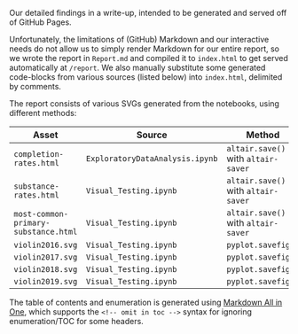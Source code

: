 Our detailed findings in a write-up, intended to be generated and served off of GitHub Pages.

Unfortunately, the limitations of (GitHub) Markdown and our interactive needs do not allow us to simply render Markdown for our entire report, so we wrote the report in `Report.md` and compiled it to `index.html` to get served automatically at `/report`. We also manually substitute some generated code-blocks from various sources (listed below) into `index.html`, delimited by comments.

The report consists of various SVGs generated from the notebooks, using different methods:

| Asset                                | Source                                | Method                              |
| ------------------------------------ | ------------------------------------- | ----------------------------------- |
| `completion-rates.html`              | `ExploratoryDataAnalysis.ipynb`       | `altair.save()` with `altair-saver` |
| `substance-rates.html`               | `Visual_Testing.ipynb`                | `altair.save()` with `altair-saver` |
| `most-common-primary-substance.html` | `Visual_Testing.ipynb`                | `altair.save()` with `altair-saver` |
| `violin2016.svg`                     | `Visual_Testing.ipynb`                | `pyplot.savefig()`                  |
| `violin2017.svg`                     | `Visual_Testing.ipynb`                | `pyplot.savefig()`                  |
| `violin2018.svg`                     | `Visual_Testing.ipynb`                | `pyplot.savefig()`                  |
| `violin2019.svg`                     | `Visual_Testing.ipynb`                | `pyplot.savefig()`                  |

The table of contents and enumeration is generated using [Markdown All in One](https://marketplace.visualstudio.com/items?itemName=yzhang.markdown-all-in-one), which supports the `<!-- omit in toc -->` syntax for ignoring enumeration/TOC for some headers.
